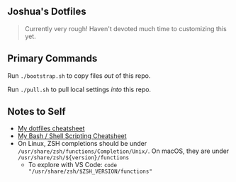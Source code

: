 ## Joshua's Dotfiles
> Currently very rough! Haven't devoted much time to customizing this yet.

## Primary Commands

Run `./bootstrap.sh` to copy files _out_ of this repo.

Run `./pull.sh` to pull local settings _into_ this repo.

## Notes to Self

- [My dotfiles cheatsheet](https://docs.joshuatz.com/cheatsheets/dotfiles/)
- [My Bash / Shell Scripting Cheatsheet](https://docs.joshuatz.com/cheatsheets/bash-and-shell/)
- On Linux, ZSH completions should be under `/usr/share/zsh/functions/Completion/Unix/`. On macOS, they are under `/usr/share/zsh/${version}/functions`
	- To explore with VS Code: `code "/usr/share/zsh/$ZSH_VERSION/functions"`
